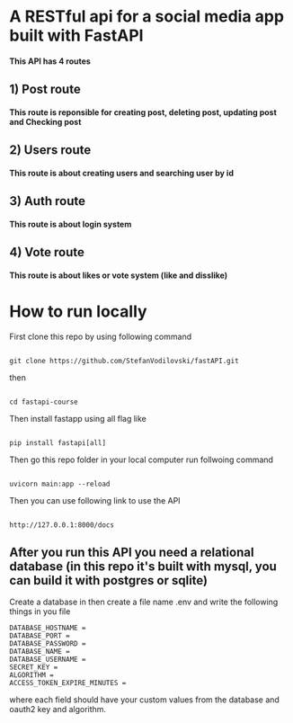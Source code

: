 # A RESTful api for a social media app built with FastAPI

#### This API  has 4 routes

## 1) Post route

#### This route is reponsible for creating post, deleting post, updating post and Checking post

## 2) Users route

#### This route is about creating users and searching user by id

## 3) Auth route

#### This route is about login system

## 4) Vote route

 #### This route is about likes or vote system (like and disslike)

# How to run locally
First clone this repo by using following command
````

git clone https://github.com/StefanVodilovski/fastAPI.git

````
then 
````

cd fastapi-course

````

Then install fastapp using all flag like 

````

pip install fastapi[all]

````

Then go this repo folder in your local computer run follwoing command
````

uvicorn main:app --reload

````

Then you can use following link to use the  API

````

http://127.0.0.1:8000/docs 

````
## After you run this API you need a relational database (in this repo it's built with mysql, you can build it with postgres or sqlite)

Create a database in then create a file name .env and write the following things in you file 
````
DATABASE_HOSTNAME = 
DATABASE_PORT = 
DATABASE_PASSWORD = 
DATABASE_NAME = 
DATABASE_USERNAME = 
SECRET_KEY = 
ALGORITHM = 
ACCESS_TOKEN_EXPIRE_MINUTES =

````
where each field should have your custom values from the database and oauth2 key and algorithm.

